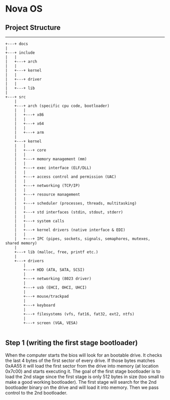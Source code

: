 # Nova OS


## Project Structure
----
```
+---+ docs
|
+---+ include
|	|
|	+---+ arch
|	|
|	+---+ kernel
|	|
|	+---+ driver
|	|
|	+---+ lib
|
+---+ src
	|
	+---+ arch (specific cpu code, bootloader)
	|	|
	|	+---+ x86
	|	|
	|	+---+ x64
	|	|
	|	+---+ arm
	|
	+---+ kernel
	|	|
	|	+---+ core
	|	|
	|	+---+ memory management (mm)
	|	|
	|	+---+ exec interface (ELF/DLL)
	|	|
	|	+---+ access control and permission (UAC)
	|	|
	|	+---+ networking (TCP/IP)
	|	|
	|	+---+ resource management
	|	|
	|	+---+ scheduler (processes, threads, multitasking)
	|	|
	|	+---+ std interfaces (stdin, stdout, stderr)
	|	|
	|	+---+ system calls
	|	|
	|	+---+ kernel drivers (native interface & EDI)
	|	|
	|	+---+ IPC (pipes, sockets, signals, semaphores, mutexes, shared memory)
	|
	+---+ lib (malloc, free, printf etc.)
	|
	+---+ drivers
		|
		+---+ HDD (ATA, SATA, SCSI)
		|
		+---+ networking (8023 driver)
		|
		+---+ usb (EHCI, OHCI, UHCI)
		|
		+---+ mouse/trackpad
		|
		+---+ keyboard
		|
		+---+ filesystems (vfs, fat16, fat32, ext2, ntfs)
		|
		+---+ screen (VGA, VESA)
	
```

## Step 1 (writing the first stage bootloader)
When the computer starts the bios will look for an bootable drive. It checks the last 4 bytes of the first sector of every drive. If those bytes matches 0xAA55 it will load the first sector from the drive into memory (at location 0x7c00) and starts executing it. The goal of the first stage bootloader is to load the 2nd stage since the first stage is only 512 bytes in size (too small to make a good working bootloader). The first stage will search for the 2nd bootloader binary on the drive and will load it into memory. Then we pass control to the 2nd bootloader.
